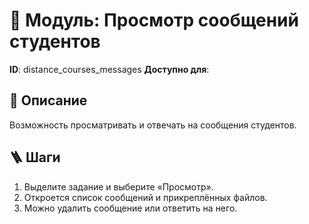 # 📘 Модуль: Просмотр сообщений студентов
**ID**: distance_courses_messages
**Доступно для**: 

## 📝 Описание
Возможность просматривать и отвечать на сообщения студентов.

## 🪜 Шаги
1. Выделите задание и выберите «Просмотр».
2. Откроется список сообщений и прикреплённых файлов.
3. Можно удалить сообщение или ответить на него.
